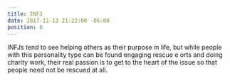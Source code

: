 ```yaml
---
title: INFJ
date: 2017-11-13 21:22:00 -06:00
position: 8
---
```


INFJs tend to see helping others as their purpose in life, but while people with this personality type can be found engaging rescue e orts and doing charity work, their real passion is to get to the heart of the issue so that people need not be rescued at all.